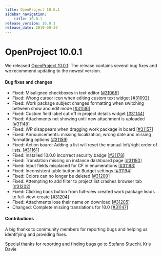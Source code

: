 ```yaml
---
title: OpenProject 10.0.1
sidebar_navigation:
    title: 10.0.1
release_version: 10.0.1
release_date: 2019-09-30
---
```


# OpenProject 10.0.1

We released [OpenProject 10.0.1](https://community.openproject.org/versions/1393).
The release contains several bug fixes and we recommend updating to the newest version.



#### Bug fixes and changes

- Fixed: Misaligned checkboxes in text editor [[#31066](https://community.openproject.org/wp/31066)]
- Fixed: Wrong cursor icon when editing custom text widget [[#31092](https://community.openproject.org/wp/31092)]
- Fixed: Work package subject changes formatting when switching between show and edit mode [[#31136](https://community.openproject.org/wp/31136)]
- Fixed: Custom field label cut off in project details widget [[#31144](https://community.openproject.org/wp/31144)]
- Fixed: Attachments not showing until new attachment is uploaded [[#31148](https://community.openproject.org/wp/31148)]
- Fixed: WP disappears when dragging work package in board [[#31157](https://community.openproject.org/wp/31157)]
- Fixed: Announcements: missing localization, wrong date and missing formatting options [[#31159](https://community.openproject.org/wp/31159)]
- Fixed: Action board: Adding a list will reset the manual left/right order of lists. [[#31161](https://community.openproject.org/wp/31161)]
- Fixed: Installed 10.0.0 incorrect security badge [[#31178](https://community.openproject.org/wp/31178)]
- Fixed: Translation missing on instance dashboard page [[#31180](https://community.openproject.org/wp/31180)]
- Fixed: Input fields misplaced for CF in enumerations [[#31193](https://community.openproject.org/wp/31193)]
- Fixed: Inconsistent table button in Budget settings [[#31194](https://community.openproject.org/wp/31194)]
- Fixed: Colors can no longer be deleted [[#31200](https://community.openproject.org/wp/31200)]
- Fixed: Attempting to add filter to project list crashes browser tab [[#31202](https://community.openproject.org/wp/31202)]
- Fixed: Clicking back button from full-view created work package leads to full-view-create [[#31204](https://community.openproject.org/wp/31204)]
- Fixed: Attachments lose their name on download [[#31205](https://community.openproject.org/wp/31205)]
- Changed: Complete missing translations for 10.0 [[#31147](https://community.openproject.org/wp/31147)]

#### Contributions

A big thanks to community members for reporting bugs and helping us identifying and providing fixes.

Special thanks for reporting and finding bugs go to
Stefano Stucchi, Kris Davie
